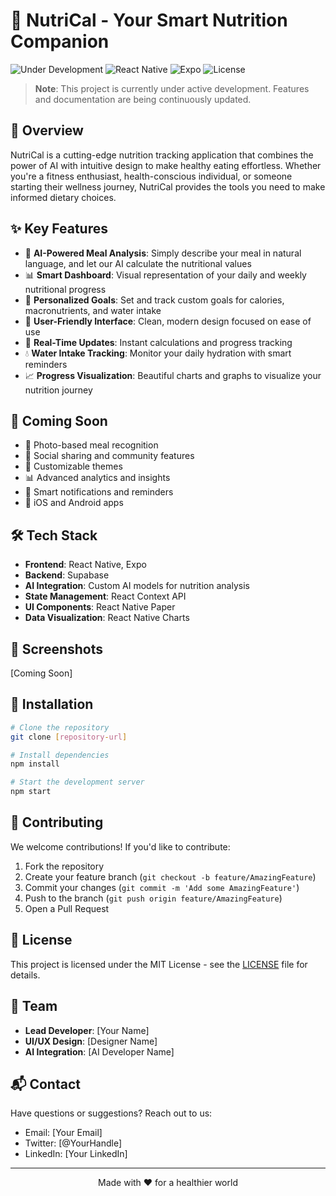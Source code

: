 # 🥗 NutriCal - Your Smart Nutrition Companion

![Under Development](https://img.shields.io/badge/Status-Under%20Development-yellow)
![React Native](https://img.shields.io/badge/React%20Native-Latest-blue)
![Expo](https://img.shields.io/badge/Expo-SDK%2050-white)
![License](https://img.shields.io/badge/License-MIT-green)

> **Note**: This project is currently under active development. Features and documentation are being continuously updated.

## 🌟 Overview

NutriCal is a cutting-edge nutrition tracking application that combines the power of AI with intuitive design to make healthy eating effortless. Whether you're a fitness enthusiast, health-conscious individual, or someone starting their wellness journey, NutriCal provides the tools you need to make informed dietary choices.

## ✨ Key Features

- 🤖 **AI-Powered Meal Analysis**: Simply describe your meal in natural language, and let our AI calculate the nutritional values
- 📊 **Smart Dashboard**: Visual representation of your daily and weekly nutritional progress
- 🎯 **Personalized Goals**: Set and track custom goals for calories, macronutrients, and water intake
- 📱 **User-Friendly Interface**: Clean, modern design focused on ease of use
- 🔄 **Real-Time Updates**: Instant calculations and progress tracking
- 💧 **Water Intake Tracking**: Monitor your daily hydration with smart reminders
- 📈 **Progress Visualization**: Beautiful charts and graphs to visualize your nutrition journey

## 🚀 Coming Soon

- 📸 Photo-based meal recognition
- 🤝 Social sharing and community features
- 🎨 Customizable themes
- 📊 Advanced analytics and insights
- 🔔 Smart notifications and reminders
- 📱 iOS and Android apps

## 🛠️ Tech Stack

- **Frontend**: React Native, Expo
- **Backend**: Supabase
- **AI Integration**: Custom AI models for nutrition analysis
- **State Management**: React Context API
- **UI Components**: React Native Paper
- **Data Visualization**: React Native Charts

## 📱 Screenshots

[Coming Soon]

## 🔧 Installation

```bash
# Clone the repository
git clone [repository-url]

# Install dependencies
npm install

# Start the development server
npm start
```

## 🤝 Contributing

We welcome contributions! If you'd like to contribute:

1. Fork the repository
2. Create your feature branch (`git checkout -b feature/AmazingFeature`)
3. Commit your changes (`git commit -m 'Add some AmazingFeature'`)
4. Push to the branch (`git push origin feature/AmazingFeature`)
5. Open a Pull Request

## 📝 License

This project is licensed under the MIT License - see the [LICENSE](LICENSE) file for details.

## 👥 Team

- **Lead Developer**: [Your Name]
- **UI/UX Design**: [Designer Name]
- **AI Integration**: [AI Developer Name]

## 📬 Contact

Have questions or suggestions? Reach out to us:

- Email: [Your Email]
- Twitter: [@YourHandle]
- LinkedIn: [Your LinkedIn]

---

<p align="center">Made with ❤️ for a healthier world</p> 